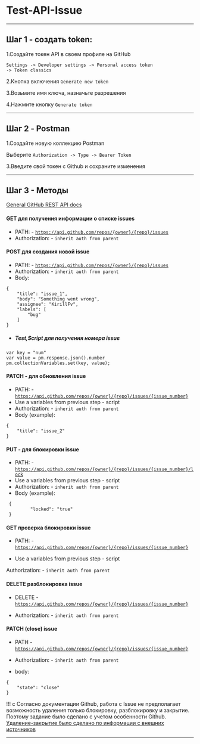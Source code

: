 # Test-API-Issue

---
## Шаг 1 - создать token:
<p>1.Создайте токен API в своем профиле на GitHub</p>
    
<code>Settings  -> Developer settings -> Personal access token -> Token classics</code>
    
<p>2.Кнопка включения <code>Generate new token</code> </p>
<p>3.Возьмите имя ключа, назначьте разрешения</p>
<p>4.Нажмите кнопку <code>Generate token</code></p>



---
## Шаг 2 - Postman
<p>1.Создайте новую коллекцию Postman</p>
     
 Выберите <code>Authorization -> Type -> Bearer Token</code>

<p>3.Введите свой токен с Github и сохраните изменения</p>


---
## Шаг 3 - Методы
[General GitHub REST API docs](https://docs.github.com/en/rest/issues/issues?apiVersion=2022-11-28#about-issues)


#### GET для получения информации о списке issues

- PATH: - <code>https://api.github.com/repos/{owner}/{repo}/issues</code>
- Authorization: - <code>inherit auth from parent</code>

#### POST для создания новой issue
- PATH: - <code>https://api.github.com/repos/{owner}/{repo}/issues</code>
- Authorization: - <code>inherit auth from parent</code>
- Body:

```
{
    "title": "issue_1",
    "body": "Something went wrong",
    "assignee": "KirillFv",
    "labels": [
        "bug"
    ]
}
```

- ##### Test,Script для получения номера issue
```
var key = "num"
var value = pm.response.json().number
pm.collectionVariables.set(key, value);
```


#### PATCH - для обновления issue
- PATH: - <code>https://api.github.com/repos/{owner}/{repo}/issues/{issue_number}</code>
- Use a variables from previous step - script
- Authorization: - <code>inherit auth from parent</code>
- Body (example):

```
{
    "title": "issue_2"
}
```

#### PUT - для блокировки issue
- PATH: - <code>https://api.github.com/repos/{owner}/{repo}/issues/{issue_number}/lock</code>
- Use a variables from previous step - script
- Authorization: - <code>inherit auth from parent</code>
- Body (example):

```
 {
         "locked": "true"     
 }

```

#### GET проверка блокировки issue
 - PATH: - <code>https://api.github.com/repos/{owner}/{repo}/issues/{issue_number}</code>
 - <p>Use a variables from previous step - script</p>
 Authorization: - <code>inherit auth from parent</code>

 #### DELETE разблокировка issue
 - DELETE - <code>https://api.github.com/repos/{owner}/{repo}/issues/{issue_number}</code>
 - <p>Authorization: - <code>inherit auth from parent</code> </p>

#### PATCH (close) issue
 - PATH - <code>https://api.github.com/repos/{owner}/{repo}/issues/{issue_number}</code>
 - <p>Authorization: - <code>inherit auth from parent</code> </p>
 - <p>body:</p>


```
{
    "state": "close"
}
```


 !!!                       с Согласно документации Github, работа с Issue не предполагает возможность удаления только блокировку, разблокировку и закрытие. Поэтому задание было сделано с учетом особенности Github. [Удаление-закрытие было сделано по информации с внешних источников](https://www.mo4tech.com/github-api-v3.html)  
 



___